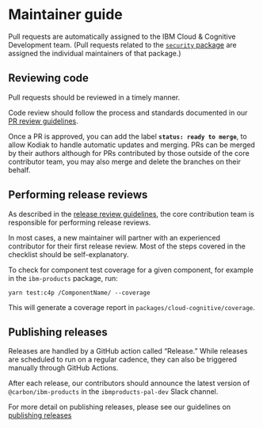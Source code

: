 <!-- cspell:ignore ibmproducts -->

# Maintainer guide

Pull requests are automatically assigned to the IBM Cloud & Cognitive
Development team. (Pull requests related to the
[`security` package](https://github.com/carbon-design-system/ibm-cloud-cognitive/tree/main/packages/security)
are assigned the individual maintainers of that package.)

## Reviewing code

Pull requests should be reviewed in a timely manner.

Code review should follow the process and standards documented in our
[PR review guidelines](https://github.com/carbon-design-system/ibm-cloud-cognitive/blob/main/docs/reviews/PR_REVIEW_GUIDELINES.md).

Once a PR is approved, you can add the label **`status: ready to merge`**, to
allow Kodiak to handle automatic updates and merging. PRs can be merged by their
authors although for PRs contributed by those outside of the core contributor
team, you may also merge and delete the branches on their behalf.

## Performing release reviews

As described in the
[release review guidelines](https://github.com/carbon-design-system/ibm-cloud-cognitive/blob/main/docs/reviews/RELEASE_REVIEW_GUIDELINES.md),
the core contribution team is responsible for performing release reviews.

In most cases, a new maintainer will partner with an experienced contributor for
their first release review. Most of the steps covered in the checklist should be
self-explanatory.

To check for component test coverage for a given component, for example in the
`ibm-products` package, run:

```shell
yarn test:c4p /ComponentName/ --coverage
```

This will generate a coverage report in `packages/cloud-cognitive/coverage`.

## Publishing releases

Releases are handled by a GitHub action called “Release.” While releases are
scheduled to run on a regular cadence, they can also be triggered manually
through GitHub Actions.

After each release, our contributors should announce the latest version of
`@carbon/ibm-products` in the `ibmproducts-pal-dev` Slack channel.

For more detail on publishing releases, please see our guidelines on
[publishing releases](https://github.com/carbon-design-system/ibm-cloud-cognitive/blob/main/docs/PUBLISHING_RELEASES.md)
